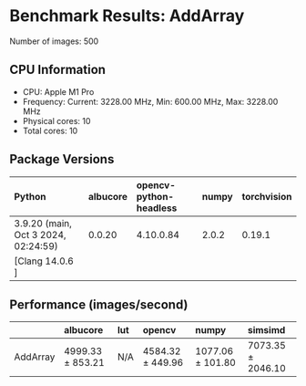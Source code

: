 # Benchmark Results: AddArray

Number of images: 500

## CPU Information

- CPU: Apple M1 Pro
- Frequency: Current: 3228.00 MHz, Min: 600.00 MHz, Max: 3228.00 MHz
- Physical cores: 10
- Total cores: 10

## Package Versions

| Python                                | albucore   | opencv-python-headless   | numpy   | torchvision   |
|:--------------------------------------|:-----------|:-------------------------|:--------|:--------------|
| 3.9.20 (main, Oct  3 2024, 02:24:59)  | 0.0.20     | 4.10.0.84                | 2.0.2   | 0.19.1        |
| [Clang 14.0.6 ]                       |            |                          |         |               |

## Performance (images/second)

|          | albucore         | lut   | opencv           | numpy            | simsimd           |
|:---------|:-----------------|:------|:-----------------|:-----------------|:------------------|
| AddArray | 4999.33 ± 853.21 | N/A   | 4584.32 ± 449.96 | 1077.06 ± 101.80 | 7073.35 ± 2046.10 |
